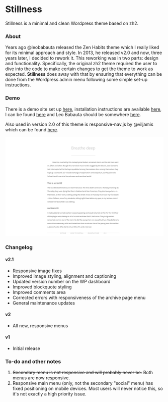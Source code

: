 # Stillness
Stillness is a minimal and clean Wordpress theme based on zh2.

### About
Years ago @leobabauta released the Zen Habits theme which I really liked for its minimal approach and style. In 2013, he released v2.0 and now, three years later, I decided to rework it. This reworking was in two parts: design and functionality. Specifically, the original zh2 theme required the user to dive into the code to make certain changes to get the theme to work as expected. **Stillness** does away with that by ensuring that everything can be done from the Wordpress admin menu following some simple set-up instructions.

### Demo
There is a demo site set up [here](http://stillness.vhbelvadi.com), installation instructions are available [here](http://vhbelvadi.com/stillness-theme#instructions), I can be found [here](http://vhbelvadi.com) and Leo Babauta should be somewhere [here](http://zenhabits.net).

Also used in version 2.0 of this theme is responsive-nav.js by @viljamis which can be found [here](https://github.com/viljamis/responsive-nav.js).

![Screenshot](https://github.com/vhbelvadi/Stillness/blob/master/screenshot.png)

### Changelog
#### v2.1
- Responsive image fixes
- Improved image styling, alignment and captioning
- Updated version number on the WP dashboard
- Improved blockquote styling
- Improved comments area
- Corrected errors with responsiveness of the archive page menu
- General maintenance updates

#### v2
- All new, responsive menus

#### v1
- Initial release

### To-do and other notes
1. ~~Secondary menu is not responsive and will probably never be.~~ Both menus are now responsive.
2. Responsive main menu (only, not the secondary "social" menu) has fixed positioning on mobile devices. Most users will never notice this, so it's not exactly a high priority issue.
